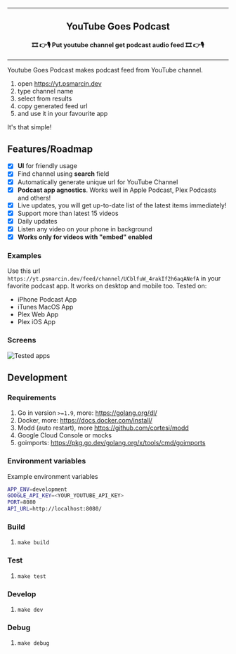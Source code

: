 <hr>
<h2 align="center">YouTube Goes Podcast</h2>
<h4 align="center">🎞 👉🎙 Put youtube channel get podcast audio feed 🎞 👉🎙</h4>
<hr>

Youtube Goes Podcast makes podcast feed from YouTube channel.

1. open https://yt.psmarcin.dev 
1. type channel name
1. select from results
1. copy generated feed url
1. and use it in your favourite app

It's that simple!

## Features/Roadmap
* [x] **UI** for friendly usage
* [x] Find channel using **search** field
* [x] Automatically generate unique url for YouTube Channel
* [x] **Podcast app agnostics**. Works well in Apple Podcast, Plex Podcasts and others!
* [x] Live updates, you will get up-to-date list of the latest items immediately! 
* [x] Support more than latest 15 videos
* [x] Daily updates
* [x] Listen any video on your phone in background
* [x] **Works only for videos with "embed" enabled** 

### Examples
Use this url `https://yt.psmarcin.dev/feed/channel/UCblfuW_4rakIf2h6aqANefA` in your favorite podcast app. It works on desktop and mobile too. Tested on:
* iPhone Podcast App
* iTunes MacOS App
* Plex Web App
* Plex iOS App

### Screens
![Tested apps](assets/iphone-podcast-app.png "Tested apps")

## Development

### Requirements
1. Go in version `>=1.9`, more: https://golang.org/dl/
1. Docker, more: https://docs.docker.com/install/
1. Modd (auto restart), more https://github.com/cortesi/modd
1. Google Cloud Console or mocks 
1. goimports: https://pkg.go.dev/golang.org/x/tools/cmd/goimports

### Environment variables
Example environment variables
```bash
APP_ENV=development
GOOGLE_API_KEY=<YOUR_YOUTUBE_API_KEY>
PORT=8080
API_URL=http://localhost:8080/
```

### Build
1. `make build`

### Test
1. `make test`

### Develop
1. `make dev`

### Debug
1. `make debug`
